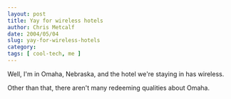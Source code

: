 ```yaml
---
layout: post
title: Yay for wireless hotels
author: Chris Metcalf
date: 2004/05/04
slug: yay-for-wireless-hotels
category: 
tags: [ cool-tech, me ]
---
```


Well, I'm in Omaha, Nebraska, and the hotel we're staying in has wireless.

Other than that, there aren't many redeeming qualities about Omaha.
